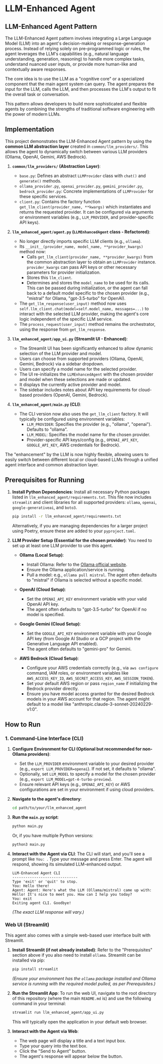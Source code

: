 # LLM-Enhanced Agent

## LLM-Enhanced Agent Pattern

The LLM-Enhanced Agent pattern involves integrating a Large Language Model (LLM) into an agent's decision-making or response-generation process. Instead of relying solely on pre-programmed logic or rules, the agent leverages the LLM's capabilities (e.g., natural language understanding, generation, reasoning) to handle more complex tasks, understand nuanced user inputs, or provide more human-like and contextually aware responses.

The core idea is to use the LLM as a "cognitive core" or a specialized component that the main agent system can query. The agent prepares the input for the LLM, calls the LLM, and then processes the LLM's output to fit the overall task or conversation.

This pattern allows developers to build more sophisticated and flexible agents by combining the strengths of traditional software engineering with the power of modern LLMs.

## Implementation

This project demonstrates the LLM-Enhanced Agent pattern by using the **common LLM abstraction layer** created in `common/llm_providers/`. This allows the agent to dynamically switch between various LLM providers (Ollama, OpenAI, Gemini, AWS Bedrock).

1.  **`common/llm_providers/` (Abstraction Layer)**:
    *   `base.py`: Defines an abstract `LLMProvider` class with `chat()` and `generate()` methods.
    *   `ollama_provider.py`, `openai_provider.py`, `gemini_provider.py`, `bedrock_provider.py`: Concrete implementations of `LLMProvider` for these specific services.
    *   `client.py`: Contains the factory function `get_llm_client(provider_name, **kwargs)` which instantiates and returns the requested provider. It can be configured via arguments or environment variables (e.g., `LLM_PROVIDER`, and provider-specific API keys).

2.  **`llm_enhanced_agent/agent.py` (`LLMEnhancedAgent` class - Refactored)**:
    *   No longer directly imports specific LLM clients (e.g., `ollama`).
    *   Its `__init__(provider_name, model_name, **provider_kwargs)` method now:
        *   Calls `get_llm_client(provider_name, **provider_kwargs)` from the common abstraction layer to obtain an `LLMProvider` instance. `provider_kwargs` can pass API keys or other necessary parameters for provider initialization.
        *   Stores this `llm_client`.
        *   Determines and stores the `model_name` to be used for its calls. This can be passed during initialization, or the agent can fall back to a default model specific to the chosen provider (e.g., "mistral" for Ollama, "gpt-3.5-turbo" for OpenAI).
    *   The `get_llm_response(user_input)` method now uses `self.llm_client.chat(model=self.model_name, messages=...)` to interact with the selected LLM provider, making the agent's core logic independent of the specific LLM service.
    *   The `process_request(user_input)` method remains the orchestrator, using the response from `get_llm_response`.

3.  **`llm_enhanced_agent/app_ui.py` (Streamlit UI - Enhanced)**:
    *   The Streamlit UI has been significantly enhanced to allow dynamic selection of the LLM provider and model.
    *   Users can choose from supported providers (Ollama, OpenAI, Gemini, Bedrock) via a sidebar dropdown.
    *   Users can specify a model name for the selected provider.
    *   The UI re-initializes the `LLMEnhancedAgent` with the chosen provider and model when these selections are made or updated.
    *   It displays the currently active provider and model.
    *   The sidebar includes notes about API key requirements for cloud-based providers (OpenAI, Gemini, Bedrock).

4.  **`llm_enhanced_agent/main.py` (CLI)**:
    *   The CLI version now also uses the `get_llm_client` factory. It will typically be configured using environment variables:
        *   `LLM_PROVIDER`: Specifies the provider (e.g., "ollama", "openai"). Defaults to "ollama".
        *   `LLM_MODEL`: Specifies the model name for the chosen provider.
        *   Provider-specific API keys/config (e.g., `OPENAI_API_KEY`, `GOOGLE_API_KEY`, AWS credentials for Bedrock).

The "enhancement" by the LLM is now highly flexible, allowing users to easily switch between different local or cloud-based LLMs through a unified agent interface and common abstraction layer.

## Prerequisites for Running

1.  **Install Python Dependencies**:
    Install all necessary Python packages listed in `llm_enhanced_agent/requirements.txt`. This file now includes `streamlit` and client libraries for all supported providers: `ollama`, `openai`, `google-generativeai`, and `boto3`.
    ```bash
    pip install -r llm_enhanced_agent/requirements.txt
    ```
    Alternatively, if you are managing dependencies for a larger project using Poetry, ensure these are added to your `pyproject.toml`.

2.  **LLM Provider Setup (Essential for the chosen provider)**:
    You need to set up at least one LLM provider to use this agent.

    *   **Ollama (Local Setup)**:
        *   Install Ollama: Refer to the [Ollama official website](https://ollama.com/).
        *   Ensure the Ollama application/service is running.
        *   Pull a model: e.g., `ollama pull mistral`. The agent often defaults to "mistral" if Ollama is selected without a specific model.

    *   **OpenAI (Cloud Setup)**:
        *   Set the `OPENAI_API_KEY` environment variable with your valid OpenAI API key.
        *   The agent often defaults to "gpt-3.5-turbo" for OpenAI if no model is specified.

    *   **Google Gemini (Cloud Setup)**:
        *   Set the `GOOGLE_API_KEY` environment variable with your Google API key (from Google AI Studio or a GCP project with the Generative Language API enabled).
        *   The agent often defaults to "gemini-pro" for Gemini.

    *   **AWS Bedrock (Cloud Setup)**:
        *   Configure your AWS credentials correctly (e.g., via `aws configure` command, IAM roles, or environment variables like `AWS_ACCESS_KEY_ID`, `AWS_SECRET_ACCESS_KEY`, `AWS_SESSION_TOKEN`).
        *   Set your default AWS region or pass `region_name` if initializing the Bedrock provider directly.
        *   Ensure you have model access granted for the desired Bedrock models in your AWS account for that region. The agent might default to a model like "anthropic.claude-3-sonnet-20240229-v1:0".

## How to Run

### 1. Command-Line Interface (CLI)

1.  **Configure Environment for CLI (Optional but recommended for non-Ollama providers)**:
    *   Set the `LLM_PROVIDER` environment variable to your desired provider (e.g., `export LLM_PROVIDER=openai`). If not set, it defaults to "ollama".
    *   Optionally, set `LLM_MODEL` to specify a model for the chosen provider (e.g., `export LLM_MODEL=gpt-4-turbo-preview`).
    *   Ensure relevant API keys (e.g., `OPENAI_API_KEY`) or AWS configurations are set in your environment if using cloud providers.

2.  **Navigate to the agent's directory**:
    ```bash
    cd path/to/your/llm_enhanced_agent
    ```

3.  **Run the `main.py` script**:
    ```bash
    python main.py
    ```
    Or, if you have multiple Python versions:
    ```bash
    python3 main.py
    ```

3.  **Interact with the Agent via CLI**:
    The CLI will start, and you'll see a prompt like `You: `. Type your message and press Enter. The agent will respond, showing its simulated LLM-enhanced output.
    ```
    LLM-Enhanced Agent CLI
    ------------------------------
    Type 'exit' or 'quit' to stop.
    You: Hello there!
    Agent: Agent: Here's what the LLM (Ollama/mistral) came up with: Hello! It's nice to meet you. How can I help you today?
    You: exit
    Exiting agent CLI. Goodbye!
    ```
    *(The exact LLM response will vary.)*

### Web UI (Streamlit)

This agent also comes with a simple web-based user interface built with Streamlit.

1.  **Install Streamlit (if not already installed)**:
    Refer to the "Prerequisites" section above if you also need to install `ollama`. Streamlit can be installed via pip:
    ```bash
    pip install streamlit
    ```
    *(Ensure your environment has the `ollama` package installed and Ollama service is running with the required model pulled, as per Prerequisites.)*

2.  **Run the Streamlit App**:
    To run the web UI, navigate to the root directory of this repository (where the main `README.md` is) and use the following command in your terminal:
    ```bash
    streamlit run llm_enhanced_agent/app_ui.py
    ```
    This will typically open the application in your default web browser.

3.  **Interact with the Agent via Web**:
    *   The web page will display a title and a text input box.
    *   Type your query into the text box.
    *   Click the "Send to Agent" button.
    *   The agent's response will appear below the button.
